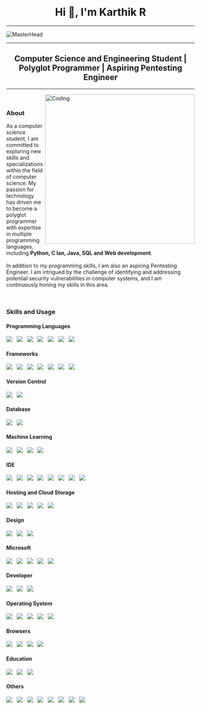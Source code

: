 <h1 align="center">Hi 👋, I'm Karthik R</h1>

-------------------------------------------

![MasterHead](https://github.com/k-arthik-r/k-arthik-r/assets/111432615/628b9187-2283-4b5b-a07b-a7e264340129)

-------------------------------------------
<h2 align="center">Computer Science and Engineering Student | Polyglot Programmer | Aspiring Pentesting Engineer</h2>

-------------------------------------------

<img align="right" alt="Coding" width="400" src="https://github.com/k-arthik-r/k-arthik-r/assets/111432615/b56a5c7f-4f26-448a-bee8-2e775f1bb7c8">

<br>
<h3 align="left">About</h3>
<p>As a computer science student, I am committed to exploring new skills and specializations within the field of computer science. My passion for technology has driven me to become a polyglot programmer with expertise in multiple programming languages, including <b>Python, C lan, Java, SQL and Web development</b>.<br><br>
In addition to my programming skills, I am also an aspiring Pentesting Engineer. I am intrigued by the challenge of identifying and addressing potential security vulnerabilities in computer systems, and I am continuously honing my skills in this area.</p>
<br>
<h3>Skills and Usage</h3>

<h4>Programming Languages</h4>

<img src="https://img.shields.io/badge/python-3670A0?style=for-the-badge&logo=python&logoColor=ffdd54"/> &nbsp;
<img src="https://img.shields.io/badge/c-%2300599C.svg?style=for-the-badge&logo=c&logoColor=white"/> &nbsp;
<img src="https://img.shields.io/badge/java-%23ED8B00.svg?style=for-the-badge&logo=openjdk&logoColor=white"/> &nbsp;
<img src="https://img.shields.io/badge/html5-%23E34F26.svg?style=for-the-badge&logo=html5&logoColor=white"/> &nbsp;
<img src="https://img.shields.io/badge/css3-%231572B6.svg?style=for-the-badge&logo=css3&logoColor=white"/> &nbsp;
<img src="https://img.shields.io/badge/javascript-%23323330.svg?style=for-the-badge&logo=javascript&logoColor=%23F7DF1E"/> &nbsp;
<img src="https://img.shields.io/badge/kotlin-%237F52FF.svg?style=for-the-badge&logo=kotlin&logoColor=white"/>

<h4>Frameworks</h4>

<img src="https://img.shields.io/badge/django-%23092E20.svg?style=for-the-badge&logo=django&logoColor=white"/> &nbsp;
<img src="https://img.shields.io/badge/flask-%23000.svg?style=for-the-badge&logo=flask&logoColor=white"/> &nbsp;
<img src="https://img.shields.io/badge/react-%2320232a.svg?style=for-the-badge&logo=react&logoColor=%2361DAFB"/> &nbsp;
<img src="https://img.shields.io/badge/node.js-6DA55F?style=for-the-badge&logo=node.js&logoColor=white"/> &nbsp;
<img src="https://img.shields.io/badge/bootstrap-%23563D7C.svg?style=for-the-badge&logo=bootstrap&logoColor=white"/> &nbsp;
<img src="https://img.shields.io/badge/chart.js-F5788D.svg?style=for-the-badge&logo=chart.js&logoColor=white"/> &nbsp;
<img src="https://img.shields.io/badge/Anaconda-%2344A833.svg?style=for-the-badge&logo=anaconda&logoColor=white"/>

<h4>Version Control</h4>

<img src="https://img.shields.io/badge/github-%23121011.svg?style=for-the-badge&logo=github&logoColor=white"/> &nbsp;
<img src="https://img.shields.io/badge/git-%23F05033.svg?style=for-the-badge&logo=git&logoColor=white"/>

<h4>Database</h4>

<img src="https://img.shields.io/badge/MongoDB-%234ea94b.svg?style=for-the-badge&logo=mongodb&logoColor=white"/> &nbsp;
<img src="https://img.shields.io/badge/mysql-%2300f.svg?style=for-the-badge&logo=mysql&logoColor=white"/>

<h4>Machine Learning</h4>

<img src="https://img.shields.io/badge/Matplotlib-%23ffffff.svg?style=for-the-badge&logo=Matplotlib&logoColor=black"/> &nbsp;
<img src="https://img.shields.io/badge/numpy-%23013243.svg?style=for-the-badge&logo=numpy&logoColor=white"/> &nbsp;
<img src="https://img.shields.io/badge/pandas-%23150458.svg?style=for-the-badge&logo=pandas&logoColor=white"/> &nbsp;
<img src="https://img.shields.io/badge/scikit--learn-%23F7931E.svg?style=for-the-badge&logo=scikit-learn&logoColor=white"/>

<h4>IDE</h4>

<img src="https://img.shields.io/badge/Visual%20Studio%20Code-0078d7.svg?style=for-the-badge&logo=visual-studio-code&logoColor=white"/> &nbsp;
<img src="https://img.shields.io/badge/Android%20Studio-3DDC84.svg?style=for-the-badge&logo=android-studio&logoColor=white"/> &nbsp;
<img src="https://img.shields.io/badge/jupyter-%23FA0F00.svg?style=for-the-badge&logo=jupyter&logoColor=white"/> &nbsp;
<img src="https://img.shields.io/badge/Eclipse-FE7A16.svg?style=for-the-badge&logo=Eclipse&logoColor=white"/> &nbsp;
<img src="https://img.shields.io/badge/-Arduino-00979D?style=for-the-badge&logo=Arduino&logoColor=white"/> &nbsp;
<img src="https://img.shields.io/badge/Replit-DD1200?style=for-the-badge&logo=Replit&logoColor=white"/> &nbsp;
<img src="https://img.shields.io/badge/Atom-%2366595C.svg?style=for-the-badge&logo=atom&logoColor=white"/> &nbsp;
<img src="https://img.shields.io/badge/Notepad++-90E59A.svg?style=for-the-badge&logo=notepad%2b%2b&logoColor=black"/>


<h4>Hosting and Cloud Storage</h4>

<img src="https://img.shields.io/badge/AWS-%23FF9900.svg?style=for-the-badge&logo=amazon-aws&logoColor=white"/> &nbsp;
<img src="https://img.shields.io/badge/azure-%230072C6.svg?style=for-the-badge&logo=microsoftazure&logoColor=white"/> &nbsp;
<img src="https://img.shields.io/badge/Oracle-F80000?style=for-the-badge&logo=oracle&logoColor=white"/> &nbsp;
<img src="https://img.shields.io/badge/Google%20Drive-4285F4?style=for-the-badge&logo=googledrive&logoColor=white"/> &nbsp;
<img src="https://img.shields.io/badge/Mega-%23D90007.svg?style=for-the-badge&logo=Mega&logoColor=white"/>

<h4>Design</h4>

<img src="https://img.shields.io/badge/Inkscape-e0e0e0?style=for-the-badge&logo=inkscape&logoColor=080A13"/> &nbsp;
<img src="https://img.shields.io/badge/Canva-%2300C4CC.svg?style=for-the-badge&logo=Canva&logoColor=white"/> &nbsp;
<img src="https://img.shields.io/badge/blender-%23F5792A.svg?style=for-the-badge&logo=blender&logoColor=white"/>

<h4>Microsoft</h4>

<img src="https://img.shields.io/badge/Microsoft-0078D4?style=for-the-badge&logo=microsoft&logoColor=white"/> &nbsp;
<img src="https://img.shields.io/badge/Microsoft_Office-D83B01?style=for-the-badge&logo=microsoft-office&logoColor=white"/> &nbsp;
<img src="https://img.shields.io/badge/Microsoft_Word-2B579A?style=for-the-badge&logo=microsoft-word&logoColor=white"/> &nbsp;
<img src="https://img.shields.io/badge/Microsoft_Excel-217346?style=for-the-badge&logo=microsoft-excel&logoColor=white"/> &nbsp;
<img src="https://img.shields.io/badge/Microsoft_PowerPoint-B7472A?style=for-the-badge&logo=microsoft-powerpoint&logoColor=white"/>

<h4>Developer</h4>

<img src="https://img.shields.io/badge/-Hackerrank-2EC866?style=for-the-badge&logo=HackerRank&logoColor=white"/> &nbsp;
<img src="https://img.shields.io/badge/LeetCode-000000?style=for-the-badge&logo=LeetCode&logoColor=#d16c06"/> &nbsp;
<img src="https://img.shields.io/badge/-Stackoverflow-FE7A16?style=for-the-badge&logo=stack-overflow&logoColor=white"/>

<h4>Operating System</h4>
  
<img src="https://img.shields.io/badge/Windows-0078D6?style=for-the-badge&logo=windows&logoColor=white"/> &nbsp;
<img src="https://img.shields.io/badge/Kali-268BEE?style=for-the-badge&logo=kalilinux&logoColor=white"/> &nbsp;
<img src="https://img.shields.io/badge/Ubuntu-E95420?style=for-the-badge&logo=ubuntu&logoColor=white"/> &nbsp;
<img src="https://img.shields.io/badge/Kali-268BEE?style=for-the-badge&logo=kalilinux&logoColor=white"/> &nbsp;
<img src="https://img.shields.io/badge/Android-3DDC84?style=for-the-badge&logo=android&logoColor=white"/>

<h4>Browsers</h4>

<img src="https://img.shields.io/badge/Google%20Chrome-4285F4?style=for-the-badge&logo=GoogleChrome&logoColor=white"/> &nbsp;
<img src="https://img.shields.io/badge/Tor-7D4698?style=for-the-badge&logo=Tor-Browser&logoColor=white"/> &nbsp;
<img src="https://img.shields.io/badge/Opera-FF1B2D?style=for-the-badge&logo=Opera&logoColor=white"/> &nbsp;
<img src="https://img.shields.io/badge/Edge-0078D7?style=for-the-badge&logo=Microsoft-edge&logoColor=white"/>

<h4>Education</h4>

<img src="https://img.shields.io/badge/Coursera-%230056D2.svg?style=for-the-badge&logo=Coursera&logoColor=white"/> &nbsp;
<img src="https://img.shields.io/badge/Udemy-A435F0?style=for-the-badge&logo=Udemy&logoColor=white"/> &nbsp;
<img src="https://img.shields.io/badge/GeeksforGeeks-gray?style=for-the-badge&logo=geeksforgeeks&logoColor=35914c"/>

<h4>Others</h4>

<img src="https://img.shields.io/badge/asus-000080.svg?style=for-the-badge&logo=asus&logoColor=white"/> &nbsp;
<img src="https://img.shields.io/badge/Wikipedia-%23000000.svg?style=for-the-badge&logo=wikipedia&logoColor=white"/> &nbsp;
<img src="https://img.shields.io/badge/Netflix-E50914?style=for-the-badge&logo=netflix&logoColor=white"/> &nbsp;
<img src="https://img.shields.io/badge/Spotify-1ED760?style=for-the-badge&logo=spotify&logoColor=white"/> &nbsp;
<img src="https://img.shields.io/badge/nVIDIA-%2376B900.svg?style=for-the-badge&logo=nVIDIA&logoColor=white"/> &nbsp;
<img src="https://img.shields.io/badge/unity-%23000000.svg?style=for-the-badge&logo=unity&logoColor=white"/> &nbsp;
<img src="https://img.shields.io/badge/Bitcoin-000?style=for-the-badge&logo=bitcoin&logoColor=white"/> &nbsp;
<img src="https://img.shields.io/badge/Ethereum-3C3C3D?style=for-the-badge&logo=Ethereum&logoColor=white"/>


<img src=""/> &nbsp;




